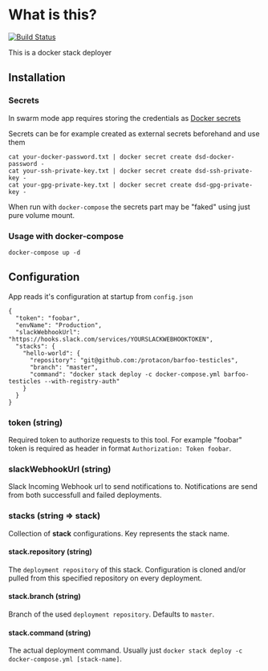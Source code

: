 # What is this?

[![Build Status](https://jenkins.protacon.cloud/buildStatus/icon?job=www.github.com/docker-stack-deployer/master)](https://jenkins.protacon.cloud/job/www.github.com/job/docker-stack-deployer/job/master/)

This is a docker stack deployer

## Installation

### Secrets

In swarm mode app requires storing the credentials as [Docker secrets](https://docs.docker.com/v17.12/engine/swarm/secrets)

Secrets can be for example created as external secrets beforehand and use them

```
cat your-docker-password.txt | docker secret create dsd-docker-password -
cat your-ssh-private-key.txt | docker secret create dsd-ssh-private-key -
cat your-gpg-private-key.txt | docker secret create dsd-gpg-private-key -
```

When run with `docker-compose` the secrets part may be "faked" using just pure volume mount.

### Usage with docker-compose

```
docker-compose up -d
```

## Configuration

App reads it's configuration at startup from `config.json`

```
{
  "token": "foobar",
  "envName": "Production",
  "slackWebhookUrl": "https://hooks.slack.com/services/YOURSLACKWEBHOOKTOKEN",
  "stacks": {
    "hello-world": {
      "repository": "git@github.com:/protacon/barfoo-testicles",
      "branch": "master",
      "command": "docker stack deploy -c docker-compose.yml barfoo-testicles --with-registry-auth"
    }
  }
}
```

### token (string)

Required token to authorize requests to this tool. For example "foobar" token is required as header in format `Authorization: Token foobar`.

### slackWebhookUrl (string)

Slack Incoming Webhook url to send notifications to. Notifications are send from both successfull and failed deployments.

### stacks (string => stack)

Collection of **stack** configurations. Key represents the stack name.

#### stack.repository (string)

The `deployment repository` of this stack. Configuration is cloned and/or pulled from this specified repository on every deployment.

#### stack.branch (string)

Branch of the used `deployment repository`. Defaults to `master`.

#### stack.command (string)

The actual deployment command. Usually just `docker stack deploy -c docker-compose.yml [stack-name]`.
